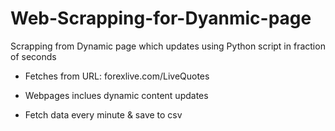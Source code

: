 # Web-Scrapping-for-Dyanmic-page
Scrapping from Dynamic page which updates using Python script in fraction of seconds

* Fetches from URL: forexlive.com/LiveQuotes

* Webpages inclues dynamic content updates

* Fetch data every minute & save to csv
